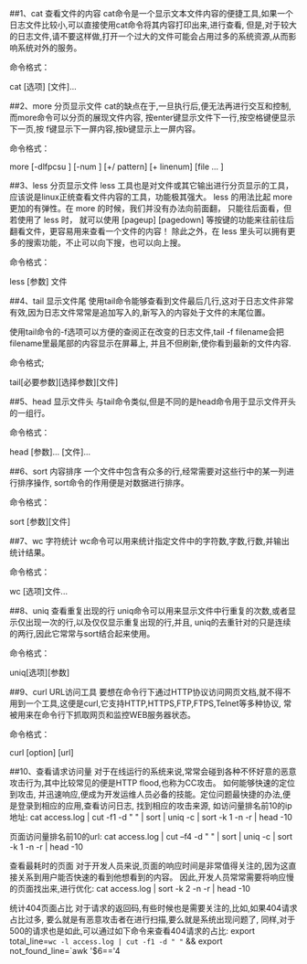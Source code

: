 ##1、cat 查看文件的内容
cat命令是一个显示文本文件内容的便捷工具,如果一个日志文件比较小,可以直接使用cat命令将其内容打印出来,进行查看,
但是,对于较大的日志文件,请不要这样做,打开一个过大的文件可能会占用过多的系统资源,从而影响系统对外的服务。

命令格式：

cat [选项] [文件]...

##2、more 分页显示文件
cat的缺点在于,一旦执行后,便无法再进行交互和控制,而more命令可以分页的展现文件内容,
按enter键显示文件下一行,按空格键便显示下一页,按 f键显示下一屏内容,按b键显示上一屏内容。

命令格式：

more [-dlfpcsu ] [-num ] [+/ pattern] [+ linenum] [file ... ]

##3、less 分页显示文件
less 工具也是对文件或其它输出进行分页显示的工具，应该说是linux正统查看文件内容的工具，功能极其强大。
less 的用法比起 more 更加的有弹性。在 more 的时候，我们并没有办法向前面翻， 只能往后面看，但若使用了 less 时，
就可以使用 [pageup] [pagedown] 等按键的功能来往前往后翻看文件，更容易用来查看一个文件的内容！
除此之外，在 less 里头可以拥有更多的搜索功能，不止可以向下搜，也可以向上搜。

命令格式：

less [参数]  文件

##4、tail 显示文件尾
使用tail命令能够查看到文件最后几行,这对于日志文件非常有效,因为日志文件常常是追加写入的,新写入的内容处于文件的末尾位置。

使用tail命令的-f选项可以方便的查阅正在改变的日志文件,tail -f filename会把filename里最尾部的内容显示在屏幕上,
并且不但刷新,使你看到最新的文件内容. 

命令格式;

tail[必要参数][选择参数][文件]   

##5、head 显示文件头
与tail命令类似,但是不同的是head命令用于显示文件开头的一组行。

命令格式：

head [参数]... [文件]...  

##6、sort 内容排序
一个文件中包含有众多的行,经常需要对这些行中的某一列进行排序操作, sort命令的作用便是对数据进行排序。

命令格式：

sort [参数][文件]

##7、wc 字符统计
wc命令可以用来统计指定文件中的字符数,字数,行数,并输出统计结果。

命令格式：

wc [选项]文件...

##8、uniq 查看重复出现的行
uniq命令可以用来显示文件中行重复的次数,或者显示仅出现一次的行,以及仅仅显示重复出现的行,并且,
uniq的去重针对的只是连续的两行,因此它常常与sort结合起来使用。

命令格式：

uniq[选项][参数]

##9、curl URL访问工具
要想在命令行下通过HTTP协议访问网页文档,就不得不用到一个工具,这便是curl,它支持HTTP,HTTPS,FTP,FTPS,Telnet等多种协议,
常被用来在命令行下抓取网页和监控WEB服务器状态。

命令格式：

curl [option] [url]

##10、查看请求访问量
对于在线运行的系统来说,常常会碰到各种不怀好意的恶意攻击行为,其中比较常见的便是HTTP flood,也称为CC攻击。
如何能够快速的定位到攻击, 并迅速响应,便成为开发运维人员必备的技能。定位问题最快捷的办法,便是登录到相应的应用,查看访问日志,
找到相应的攻击来源,
如访问量排名前10的ip地址:
cat access.log | cut -f1 -d " " | sort | uniq -c | sort -k 1 -n -r | head -10

页面访问量排名前10的url:
cat access.log | cut –f4 -d " " | sort | uniq -c | sort -k 1 -n -r | head -10

查看最耗时的页面
对于开发人员来说,页面的响应时间是非常值得关注的,因为这直接关系到用户能否快速的看到他想看到的内容。
因此,开发人员常常需要将响应慢的页面找出来,进行优化:
cat access.log | sort -k 2 -n -r | head -10

统计404页面占比
对于请求的返回码,有些时候也是需要关注的,比如,如果404请求占比过多, 要么就是有恶意攻击者在进行扫描,要么就是系统出现问题了,
同样,对于 500的请求也是如此,可以通过如下命令来查看404请求的占比:
export total_line=`wc -l access.log | cut -f1 -d " "` && export not_found_line=`awk '$6=='4